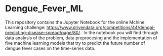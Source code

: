 # Dengue_Fever_ML

This repository contains the Jupyter Notebook for the online Mchine Learning challenge: https://www.drivendata.org/competitions/44/dengai-predicting-disease-spread/page/80/ . In the notebook you will find through data analysis of the problem, data preprocesing and the implementation of five machine learning models that try to predict the future number of dengue fever cases on the time-series data.  
